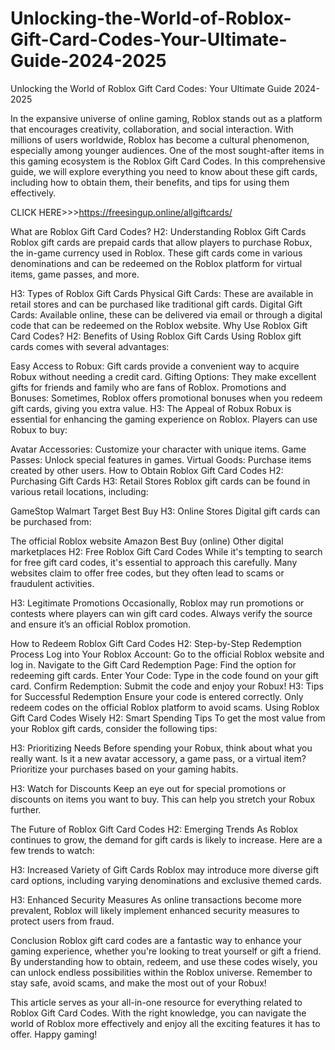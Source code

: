 # Unlocking-the-World-of-Roblox-Gift-Card-Codes-Your-Ultimate-Guide-2024-2025
Unlocking the World of Roblox Gift Card Codes: Your Ultimate Guide 2024-2025

In the expansive universe of online gaming, Roblox stands out as a platform that encourages creativity, collaboration, and social interaction. With millions of users worldwide, Roblox has become a cultural phenomenon, especially among younger audiences. One of the most sought-after items in this gaming ecosystem is the Roblox Gift Card Codes. In this comprehensive guide, we will explore everything you need to know about these gift cards, including how to obtain them, their benefits, and tips for using them effectively.

CLICK HERE>>>https://freesingup.online/allgiftcards/

What are Roblox Gift Card Codes?
H2: Understanding Roblox Gift Cards
Roblox gift cards are prepaid cards that allow players to purchase Robux, the in-game currency used in Roblox. These gift cards come in various denominations and can be redeemed on the Roblox platform for virtual items, game passes, and more.

H3: Types of Roblox Gift Cards
Physical Gift Cards: These are available in retail stores and can be purchased like traditional gift cards.
Digital Gift Cards: Available online, these can be delivered via email or through a digital code that can be redeemed on the Roblox website.
Why Use Roblox Gift Card Codes?
H2: Benefits of Using Roblox Gift Cards
Using Roblox gift cards comes with several advantages:

Easy Access to Robux: Gift cards provide a convenient way to acquire Robux without needing a credit card.
Gifting Options: They make excellent gifts for friends and family who are fans of Roblox.
Promotions and Bonuses: Sometimes, Roblox offers promotional bonuses when you redeem gift cards, giving you extra value.
H3: The Appeal of Robux
Robux is essential for enhancing the gaming experience on Roblox. Players can use Robux to buy:

Avatar Accessories: Customize your character with unique items.
Game Passes: Unlock special features in games.
Virtual Goods: Purchase items created by other users.
How to Obtain Roblox Gift Card Codes
H2: Purchasing Gift Cards
H3: Retail Stores
Roblox gift cards can be found in various retail locations, including:

GameStop
Walmart
Target
Best Buy
H3: Online Stores
Digital gift cards can be purchased from:

The official Roblox website
Amazon
Best Buy (online)
Other digital marketplaces
H2: Free Roblox Gift Card Codes
While it's tempting to search for free gift card codes, it's essential to approach this carefully. Many websites claim to offer free codes, but they often lead to scams or fraudulent activities.

H3: Legitimate Promotions
Occasionally, Roblox may run promotions or contests where players can win gift card codes. Always verify the source and ensure it’s an official Roblox promotion.

How to Redeem Roblox Gift Card Codes
H2: Step-by-Step Redemption Process
Log into Your Roblox Account: Go to the official Roblox website and log in.
Navigate to the Gift Card Redemption Page: Find the option for redeeming gift cards.
Enter Your Code: Type in the code found on your gift card.
Confirm Redemption: Submit the code and enjoy your Robux!
H3: Tips for Successful Redemption
Ensure your code is entered correctly.
Only redeem codes on the official Roblox platform to avoid scams.
Using Roblox Gift Card Codes Wisely
H2: Smart Spending Tips
To get the most value from your Roblox gift cards, consider the following tips:

H3: Prioritizing Needs
Before spending your Robux, think about what you really want. Is it a new avatar accessory, a game pass, or a virtual item? Prioritize your purchases based on your gaming habits.

H3: Watch for Discounts
Keep an eye out for special promotions or discounts on items you want to buy. This can help you stretch your Robux further.

The Future of Roblox Gift Card Codes
H2: Emerging Trends
As Roblox continues to grow, the demand for gift cards is likely to increase. Here are a few trends to watch:

H3: Increased Variety of Gift Cards
Roblox may introduce more diverse gift card options, including varying denominations and exclusive themed cards.

H3: Enhanced Security Measures
As online transactions become more prevalent, Roblox will likely implement enhanced security measures to protect users from fraud.

Conclusion
Roblox gift card codes are a fantastic way to enhance your gaming experience, whether you're looking to treat yourself or gift a friend. By understanding how to obtain, redeem, and use these codes wisely, you can unlock endless possibilities within the Roblox universe. Remember to stay safe, avoid scams, and make the most out of your Robux!

This article serves as your all-in-one resource for everything related to Roblox Gift Card Codes. With the right knowledge, you can navigate the world of Roblox more effectively and enjoy all the exciting features it has to offer. Happy gaming!
